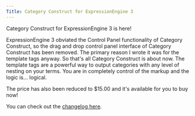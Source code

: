 ```yaml
---
Title: Category Construct for ExpressionEngine 3
---
```


Category Construct for ExpressionEngine 3 is here!

ExpressionEngine 3 obviated the Control Panel functionality of Category Construct, so the drag and drop control panel interface of Category Construct has been removed. The primary reason I wrote it was for the template tags anyway. So that's all Category Construct is about now. The template tags are a powerful way to output categories with any level of nesting on your terms. You are in completely control of the markup and the logic is... logical.

The price has also been reduced to $15.00 and it's available for you to buy now!

You can check out the [changelog here](/ee-add-ons/category-construct/changelog).
